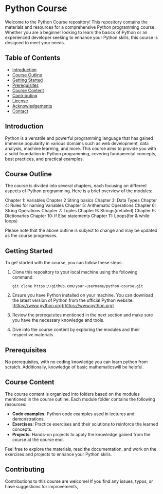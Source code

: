 # Python Course

Welcome to the Python Course repository! This repository contains the materials and resources for a comprehensive Python programming course. Whether you are a beginner looking to learn the basics of Python or an experienced developer seeking to enhance your Python skills, this course is designed to meet your needs.

## Table of Contents

- [Introduction](#introduction)
- [Course Outline](#course-outline)
- [Getting Started](#getting-started)
- [Prerequisites](#prerequisites)
- [Course Content](#course-content)
- [Contributing](#contributing)
- [License](#license)
- [Acknowledgements](#acknowledgements)
- [Contact](#contact)

## Introduction

Python is a versatile and powerful programming language that has gained immense popularity in various domains such as web development, data analysis, machine learning, and more. This course aims to provide you with a solid foundation in Python programming, covering fundamental concepts, best practices, and practical examples.

## Course Outline

The course is divided into several chapters, each focusing on different aspects of Python programming. Here is a brief overview of the modules:

Chapter 1: Variables
Chapter 2 String basics
Chapter 3: Data Types
Chapter 4: Rules for naming Variables
Chapter 5: Arithematic Operations
Chapter 6: String Operations
Chapter 7: Tuples
Chapter 9: Strings(detailed)
Chapter 9: Dictionaries
Chapter 10: If Else statements
Chapter 11: Loops(for & while loops)

Please note that the above outline is subject to change and may be updated as the course progresses.

## Getting Started

To get started with the course, you can follow these steps:

1. Clone this repository to your local machine using the following command:
   ```
   git clone https://github.com/your-username/python-course.git
   ```

2. Ensure you have Python installed on your machine. You can download the latest version of Python from the official Python website: [https://www.python.org](https://www.python.org)

3. Review the prerequisites mentioned in the next section and make sure you have the necessary knowledge and tools.

4. Dive into the course content by exploring the modules and their respective materials.

## Prerequisites

No prerequisites, with no coding knowledge you can learn python from scratch. Additionally, knowledge of basic mathematicswill be helpful.

## Course Content

The course content is organized into folders based on the modules mentioned in the course outline. Each module folder contains the following resources:

- **Code examples**: Python code examples used in lectures and demonstrations.
- **Exercises**: Practice exercises and their solutions to reinforce the learned concepts.
- **Projects**: Hands-on projects to apply the knowledge gained from the course at the course end.

Feel free to explore the materials, read the documentation, and work on the exercises and projects to enhance your Python skills.

## Contributing

Contributions to this course are welcome! If you find any issues, typos, or have suggestions for improvements,
